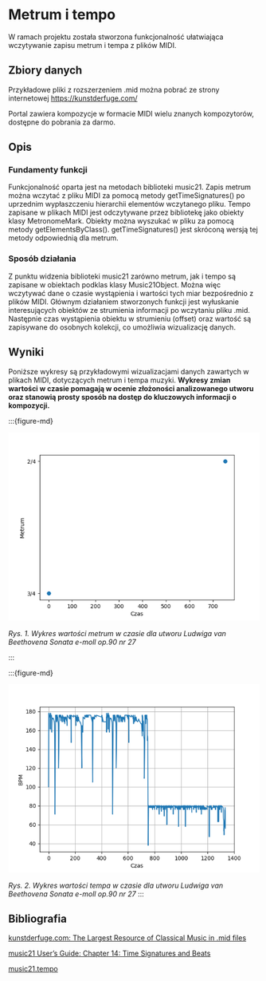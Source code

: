 # Metrum i tempo

W ramach projektu została stworzona funkcjonalność ułatwiająca wczytywanie zapisu metrum i tempa z plików MIDI.

## Zbiory danych

Przykładowe pliki z rozszerzeniem .mid można pobrać ze strony internetowej https://kunstderfuge.com/

Portal zawiera kompozycje w formacie MIDI wielu znanych kompozytorów, dostępne do pobrania za darmo.

## Opis

### Fundamenty funkcji

Funkcjonalność oparta jest na metodach biblioteki music21.
Zapis metrum można wczytać z pliku MIDI za pomocą metody getTimeSignatures() po uprzednim wypłaszczeniu hierarchii elementów wczytanego pliku.
Tempo zapisane w plikach MIDI jest odczytywane przez bibliotekę jako obiekty klasy MetronomeMark.
Obiekty można wyszukać w pliku za pomocą metody getElementsByClass(). getTimeSignatures() jest skróconą wersją tej metody odpowiednią dla metrum.

### Sposób działania

Z punktu widzenia biblioteki music21 zarówno metrum, jak i tempo są zapisane w obiektach podklas klasy Music21Object.
Można więc wczytywać dane o czasie wystąpienia i wartości tych miar bezpośrednio z plików MIDI.
Głównym działaniem stworzonych funkcji jest wyłuskanie interesujących obiektów ze strumienia informacji po wczytaniu pliku .mid.
Następnie czas wystąpienia obiektu w strumieniu (offset) oraz wartość są zapisywane do osobnych kolekcji, co umożliwia wizualizację danych.


## Wyniki

Poniższe wykresy są przykładowymi wizualizacjami danych zawartych w plikach MIDI, dotyczących metrum i tempa muzyki.
**Wykresy zmian wartości w czasie pomagają w ocenie złożoności analizowanego utworu oraz stanowią prosty sposób na dostęp do kluczowych informacji o kompozycji.**

:::{figure-md}

![a](../../images/tempo_time_signature/ts_example.png)

*Rys. 1. Wykres wartości metrum w czasie dla utworu Ludwiga van Beethovena Sonata e-moll op.90 nr 27*

:::

:::{figure-md}

![a](../../images/tempo_time_signature/tempo_example.png)

*Rys. 2. Wykres wartości tempa w czasie dla utworu Ludwiga van Beethovena Sonata e-moll op.90 nr 27*
:::


## Bibliografia

[kunstderfuge.com: The Largest Resource of Classical Music in .mid files](https://kunstderfuge.com/)

[music21 User’s Guide: Chapter 14: Time Signatures and Beats](https://web.mit.edu/music21/doc/usersGuide/usersGuide_14_timeSignatures.html)

[music21.tempo](https://web.mit.edu/music21/doc/moduleReference/moduleTempo.html)